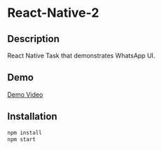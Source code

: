 # React-Native-2
## Description
React Native Task that demonstrates WhatsApp UI.

## Demo
[Demo Video](https://drive.google.com/drive/folders/1cduhnD-fDtUp9ygUJsRZS52zp2UJChPB)

## Installation
```bash
npm install
npm start
